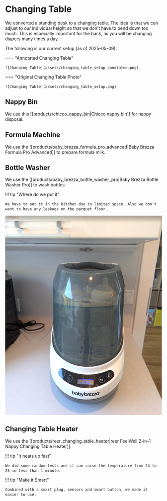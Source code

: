 # Changing Table

We converted a standing desk to a changing table. The idea is that we can adjust to our individual height so that we don't have to bend down too much. This is especially important for the back, as you will be changing diapers many times a day.

The following is our current setup (as of 2025-05-09):

=== "Annotated Changing Table"

    ![Changing Table](assets/changing_table_setup_annotated.png)

=== "Original Changing Table Photo"

    ![Changing Table](assets/changing_table_setup.png)


## Nappy Bin

We use this [[products/chicco_nappy_bin|Chicco nappy bin]] for nappy disposal.

## Formula Machine

We use the [[products/baby_brezza_formula_pro_advanced|Baby Brezza Formula Pro Advanced]] to prepare formula milk.

## Bottle Washer

We use the [[products/baby_brezza_bottle_washer_pro|Baby Brezza Bottle Washer Pro]] to wash bottles.

!!! tip "Where do we put it"

    We have to put it in the kitchen due to limited space. Also we don't want to have any leakage on the parquet floor.

![Baby Brezza Bottle Washer Pro in Kitchen](assets/baby_brezza_washing_setup.png)


## Changing Table Heater


We use the [[products/reer_changing_table_heater|reer FeelWell 2-in-1 Nappy Changing Table Heater]].

!!! tip "It heats up fast"

    We did some random tests and it can raise the temperature from 24 to 25 in less than 1 minute.

!!! tip "Make it Smart"

    Combined with a smart plug, sensors and smart button, we made it easier to use.
